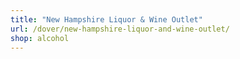 ```yaml
---
title: "New Hampshire Liquor & Wine Outlet"
url: /dover/new-hampshire-liquor-and-wine-outlet/
shop: alcohol
---
```

